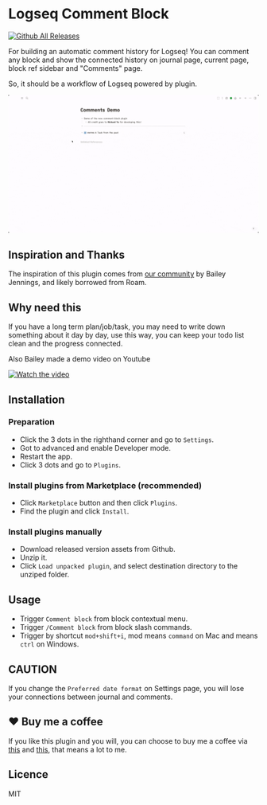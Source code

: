 # Logseq Comment Block

[![Github All Releases](https://img.shields.io/github/downloads/vipzhicheng/logseq-plugin-comment-block/total.svg)](https://github.com/vipzhicheng/logseq-plugin-comment-block/releases)

For building an automatic comment history for Logseq! You can comment any block and show the connected history on journal page, current page, block ref sidebar and "Comments" page.

So, it should be a workflow of Logseq powered by plugin.

![screencast by Bailey](screencast.gif)

## Inspiration and Thanks

The inspiration of this plugin comes from [our community](https://discord.com/channels/725182569297215569/915076465027055656/915226549857435709) by Bailey Jennings, and likely borrowed from Roam.

## Why need this

If you have a long term plan/job/task, you may need to write down something about it day by day, use this way, you can keep your todo list clean and the progress connected.

Also Bailey made a demo video on Youtube

[![Watch the video](https://img.youtube.com/vi/TPP2ejiuk-g/maxresdefault.jpg)](https://www.youtube.com/watch?v=TPP2ejiuk-g)

## Installation

### Preparation

- Click the 3 dots in the righthand corner and go to `Settings`.
- Got to advanced and enable Developer mode.
- Restart the app.
- Click 3 dots and go to `Plugins`.

### Install plugins from Marketplace (recommended)

- Click `Marketplace` button and then click `Plugins`.
- Find the plugin and click `Install`.

### Install plugins manually

- Download released version assets from Github.
- Unzip it.
- Click `Load unpacked plugin`, and select destination directory to the unziped folder.

## Usage

- Trigger `Comment block` from block contextual menu.
- Trigger `/Comment block` from block slash commands.
- Trigger by shortcut `mod+shift+i`, mod means `command` on Mac and means `ctrl` on Windows.

## CAUTION

If you change the `Preferred date format` on Settings page, you will lose your connections between journal and comments.

## ❤️ Buy me a coffee

If you like this plugin and you will, you can choose to buy me a coffee via [this](https://www.buymeacoffee.com/vipzhicheng) and [this](https://afdian.net/@vipzhicheng), that means a lot to me.

## Licence

MIT
